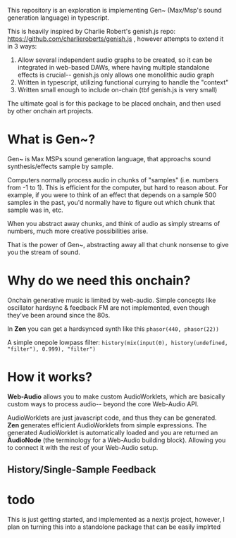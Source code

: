 This repository is an exploration is implementing Gen~ (Max/Msp's sound generation language) in typescript.

This is heavily inspired by Charlie Robert's genish.js repo: https://github.com/charlieroberts/genish.js , however
attempts to extend it in 3 ways:
1. Allow several independent audio graphs to be created, so it can be integrated in web-based DAWs, where having multiple standalone effects
is crucial-- genish.js only allows one monolithic audio graph
2. Written in typescript, utilizing functional currying to handle the "context"
3. Written small enough to include on-chain (tbf genish.js is very small)

The ultimate goal is for this package to be placed onchain, and then used by other onchain art projects.

# What is Gen~?

Gen~ is Max MSPs sound generation language, that approachs sound synthesis/effects sample by sample.

Computers normally process audio in chunks of "samples" (i.e. numbers from -1 to 1). This is efficient for the computer, but hard 
to reason about. For example, if you were to think of an effect that depends on a sample 500 samples in the past, you'd normally
have to figure out which chunk that sample was in, etc.

When you abstract away chunks, and think of audio as simply streams of numbers, much more creative possibilities arise.

That is the power of Gen~, abstracting away all that chunk nonsense to give you the stream of sound.

# Why do we need this onchain?

Onchain generative music is limited by web-audio. Simple concepts like oscillator hardsync & feedback FM are not implemented, even though they've been around since the 80s. 

In **Zen** you can get a hardsynced synth like this
`
phasor(440, phasor(22)) 
`

A simple onepole lowpass filter: `history(mix(input(0), history(undefined, "filter"), 0.999), "filter")`

# How it works?

**Web-Audio** allows you to make custom AudioWorklets, which are basically custom ways to process audio-- beyond the core Web-Audio API.

AudioWorklets are just javascript code, and thus they can be generated. **Zen** generates efficient AudioWorklets from simple expressions.
The generated AudioWorklet is automatically loaded and you are returned an **AudioNode** (the terminology for a Web-Audio building block). Allowing
you to connect it with the rest of your Web-Audio setup.

## History/Single-Sample Feedback


# todo

This is just getting started, and implemented as a nextjs project, however, I plan on turning this into a standolone package that can be easily implrted




